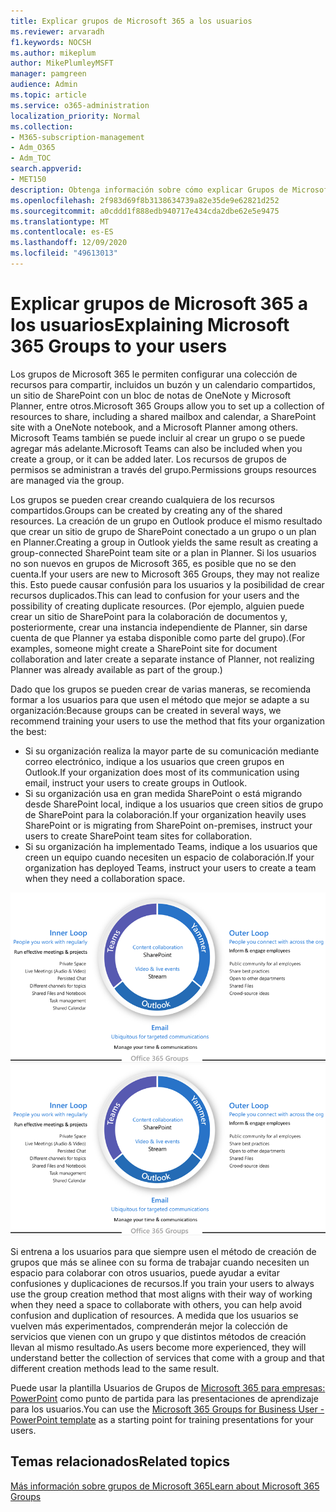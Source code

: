 ```yaml
---
title: Explicar grupos de Microsoft 365 a los usuarios
ms.reviewer: arvaradh
f1.keywords: NOCSH
ms.author: mikeplum
author: MikePlumleyMSFT
manager: pamgreen
audience: Admin
ms.topic: article
ms.service: o365-administration
localization_priority: Normal
ms.collection:
- M365-subscription-management
- Adm_O365
- Adm_TOC
search.appverid:
- MET150
description: Obtenga información sobre cómo explicar Grupos de Microsoft 365 a los usuarios.
ms.openlocfilehash: 2f983d69f8b3138634739a82e35de9e62821d252
ms.sourcegitcommit: a0cddd1f888edb940717e434cda2dbe62e5e9475
ms.translationtype: MT
ms.contentlocale: es-ES
ms.lasthandoff: 12/09/2020
ms.locfileid: "49613013"
---
```

# <a name="explaining-microsoft-365-groups-to-your-users"></a><span data-ttu-id="a03bd-103">Explicar grupos de Microsoft 365 a los usuarios</span><span class="sxs-lookup"><span data-stu-id="a03bd-103">Explaining Microsoft 365 Groups to your users</span></span>

<span data-ttu-id="a03bd-104">Los grupos de Microsoft 365 le permiten configurar una colección de recursos para compartir, incluidos un buzón y un calendario compartidos, un sitio de SharePoint con un bloc de notas de OneNote y Microsoft Planner, entre otros.</span><span class="sxs-lookup"><span data-stu-id="a03bd-104">Microsoft 365 Groups allow you to set up a collection of resources to share, including a shared mailbox and calendar, a SharePoint site with a OneNote notebook, and a Microsoft Planner among others.</span></span> <span data-ttu-id="a03bd-105">Microsoft Teams también se puede incluir al crear un grupo o se puede agregar más adelante.</span><span class="sxs-lookup"><span data-stu-id="a03bd-105">Microsoft Teams can also be included when you create a group, or it can  be added later.</span></span> <span data-ttu-id="a03bd-106">Los recursos de grupos de permisos se administran a través del grupo.</span><span class="sxs-lookup"><span data-stu-id="a03bd-106">Permissions groups resources are managed via the group.</span></span>

<span data-ttu-id="a03bd-107">Los grupos se pueden crear creando cualquiera de los recursos compartidos.</span><span class="sxs-lookup"><span data-stu-id="a03bd-107">Groups can be created by creating any of the shared resources.</span></span> <span data-ttu-id="a03bd-108">La creación de un grupo en Outlook produce el mismo resultado que crear un sitio de grupo de SharePoint conectado a un grupo o un plan en Planner.</span><span class="sxs-lookup"><span data-stu-id="a03bd-108">Creating a group in Outlook yields the same result as creating a group-connected SharePoint team site or a plan in Planner.</span></span> <span data-ttu-id="a03bd-109">Si los usuarios no son nuevos en grupos de Microsoft 365, es posible que no se den cuenta.</span><span class="sxs-lookup"><span data-stu-id="a03bd-109">If your users are new to Microsoft 365 Groups, they may not realize this.</span></span> <span data-ttu-id="a03bd-110">Esto puede causar confusión para los usuarios y la posibilidad de crear recursos duplicados.</span><span class="sxs-lookup"><span data-stu-id="a03bd-110">This can lead to confusion for your users and the possibility of creating duplicate resources.</span></span> <span data-ttu-id="a03bd-111">(Por ejemplo, alguien puede crear un sitio de SharePoint para la colaboración de documentos y, posteriormente, crear una instancia independiente de Planner, sin darse cuenta de que Planner ya estaba disponible como parte del grupo).</span><span class="sxs-lookup"><span data-stu-id="a03bd-111">(For examples, someone might create a SharePoint site for document collaboration and later create a separate instance of Planner, not realizing Planner was already available as part of the group.)</span></span>

<span data-ttu-id="a03bd-112">Dado que los grupos se pueden crear de varias maneras, se recomienda formar a los usuarios para que usen el método que mejor se adapte a su organización:</span><span class="sxs-lookup"><span data-stu-id="a03bd-112">Because groups can be created in several ways, we recommend training your users to use the method that fits your organization the best:</span></span>

- <span data-ttu-id="a03bd-113">Si su organización realiza la mayor parte de su comunicación mediante correo electrónico, indique a los usuarios que creen grupos en Outlook.</span><span class="sxs-lookup"><span data-stu-id="a03bd-113">If your organization does most of its communication using email, instruct your users to create groups in Outlook.</span></span>
- <span data-ttu-id="a03bd-114">Si su organización usa en gran medida SharePoint o está migrando desde SharePoint local, indique a los usuarios que creen sitios de grupo de SharePoint para la colaboración.</span><span class="sxs-lookup"><span data-stu-id="a03bd-114">If your organization heavily uses SharePoint or is migrating from SharePoint on-premises, instruct your users to create SharePoint team sites for collaboration.</span></span>
- <span data-ttu-id="a03bd-115">Si su organización ha implementado Teams, indique a los usuarios que creen un equipo cuando necesiten un espacio de colaboración.</span><span class="sxs-lookup"><span data-stu-id="a03bd-115">If your organization has deployed Teams, instruct your users to create a team when they need a collaboration space.</span></span>

<span data-ttu-id="a03bd-116">[![image desc ](../../media/03.png)](../../media/03.png#lightbox)</span><span class="sxs-lookup"><span data-stu-id="a03bd-116">[ ![image desc](../../media/03.png) ](../../media/03.png#lightbox)</span></span>

<span data-ttu-id="a03bd-117">Si entrena a los usuarios para que siempre usen el método de creación de grupos que más se alinee con su forma de trabajar cuando necesiten un espacio para colaborar con otros usuarios, puede ayudar a evitar confusiones y duplicaciones de recursos.</span><span class="sxs-lookup"><span data-stu-id="a03bd-117">If you train your users to always use the group creation method that most aligns with their way of working when they need a space to collaborate with others, you can help avoid confusion and duplication of resources.</span></span> <span data-ttu-id="a03bd-118">A medida que los usuarios se vuelven más experimentados, comprenderán mejor la colección de servicios que vienen con un grupo y que distintos métodos de creación llevan al mismo resultado.</span><span class="sxs-lookup"><span data-stu-id="a03bd-118">As users become more experienced, they will understand better the collection of services that come with a group and that different creation methods lead to the same result.</span></span>

<span data-ttu-id="a03bd-119">Puede usar la plantilla Usuarios de Grupos de [Microsoft 365 para empresas: PowerPoint](https://www.microsoft.com/download/details.aspx?id=102396) como punto de partida para las presentaciones de aprendizaje para los usuarios.</span><span class="sxs-lookup"><span data-stu-id="a03bd-119">You can use the [Microsoft 365 Groups for Business User - PowerPoint template](https://www.microsoft.com/download/details.aspx?id=102396) as a starting point for training presentations for your users.</span></span>

## <a name="related-topics"></a><span data-ttu-id="a03bd-120">Temas relacionados</span><span class="sxs-lookup"><span data-stu-id="a03bd-120">Related topics</span></span>

[<span data-ttu-id="a03bd-121">Más información sobre grupos de Microsoft 365</span><span class="sxs-lookup"><span data-stu-id="a03bd-121">Learn about Microsoft 365 Groups</span></span>](https://support.microsoft.com/office/b565caa1-5c40-40ef-9915-60fdb2d97fa2)
